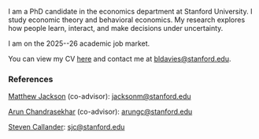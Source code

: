 I am a PhD candidate in the economics department at Stanford University.
I study economic theory and behavioral economics.
My research explores how people learn, interact, and make decisions under uncertainty.

I am on the 2025--26 academic job market.

You can view my CV <a href="/cv.pdf" target="_blank>">here</a> and contact me at bldavies@stanford.edu.

### References

<a href="https://web.stanford.edu/~jacksonm/" target="_blank">Matthew Jackson</a> (co-advisor): jacksonm@stanford.edu

<a href="https://web.stanford.edu/~arungc/" target="_blank">Arun Chandrasekhar</a> (co-advisor): arungc@stanford.edu

<a href="https://gsb-faculty.stanford.edu/steven-callander/" target="_blank">Steven Callander</a>: sjc@stanford.edu
